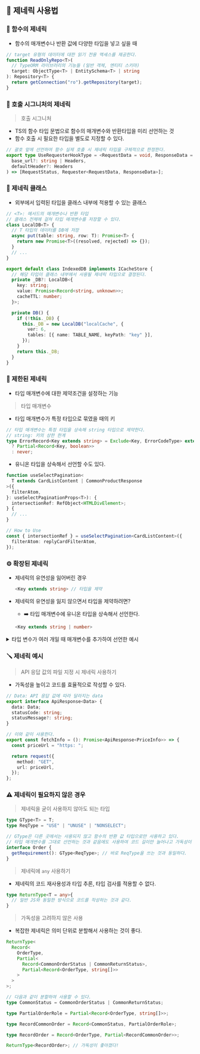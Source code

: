 ## 🤖 제네릭 사용법

### 🦾 함수의 제네릭

- 함수의 매개변수나 반환 값에 다양한 타입을 넣고 싶을 때

```ts
// target 유형의 데이터에 대한 읽기 전용 액세스를 제공한다.
function ReadOnlyRepo<T>(
  // TypeORM 라이브러리의 기능들 (일반 객체, 엔티티 스키마)
  target: ObjectType<T> | EntitySchema<T> | string
): Repository<T> {
  return getConnection("ro").getRepository(target);
}
```

### 🦿 호출 시그니처의 제네릭

> 호출 시그니처

- TS의 함수 타입 문법으로 함수의 매개변수와 반환타입을 미리 선언하는 것
- 함수 호출 시 필요한 타입을 별도로 지정할 수 있다.

```ts
// 괄호 앞에 선언하여 함수 실제 호출 시 제네릭 타입을 구체적으로 한정한다.
export type UseRequesterHookType = <RequestData = void, ResponseData = void>(
  base_url?: string | Headers,
  defaultHeader?: Headers
) => [RequestStatus, Requester<RequestData, ResponseData>];
```

### 🔩 제네릭 클래스

- 외부에서 입력된 타입을 클래스 내부에 적용할 수 있는 클래스

```ts
// <T>: 메서드의 매개변수나 반환 타입
// 클래스 전체에 걸쳐 타입 매개변수를 저장할 수 있다.
class LocalDB<T> {
  // T 타입의 데이터를 DB에 저장
  async put(table: string, row: T): Promise<T> {
    return new Promise<T>((resolved, rejected) => {});
  }
  // ...
}

export default class IndexedDB implements ICacheStore {
  // 해당 타입이 클래스 내부에서 사용될 제네릭 타입으로 결정된다.
  private _DB?: LocalDB<{
    key: string;
    value: Promise<Record<string, unknown>>;
    cacheTTL: number;
  }>;

  private DB() {
    if (!this._DB) {
      this._DB = new LocalDB("localCache", {
        ver: 6,
        tables: [{ name: TABLE_NAME, keyPath: "key" }],
      });
    }
    return this._DB;
  }
}
```

### 🔧 제한된 제네릭

- 타입 매개변수에 대한 제약조건을 설정하는 기능

> 타입 매개변수

- 타입 매개변수가 특정 타입으로 묶였을 때의 키

```ts
// 타입 매개변수는 특정 타입을 상속해 string 타입으로 제약한다.
// string: 키의 상한 한계
type ErrorRecord<Key extends string> = Exclude<Key, ErrorCodeType> extends never
  ? Partial<Record<Key, boolean>>
  : never;
```

- 유니온 타입을 상속해서 선언할 수도 있다.

```ts
function useSelectPagination<
  T extends CardListContent | CommonProductResponse
>({
  filterAtom,
}: useSelectPaginationProps<T>): {
  intersectionRef: RefObject<HTMLDivElement>;
} {
  // ...
}

// How to Use
const { intersectionRef } = useSelectPagination<CardListContent>({
  filterAtom: replyCardFilterAtom,
});
```

### ⚙️ 확장된 제네릭

- 제네릭의 유연성을 잃어버린 경우

  ```ts
  <Key extends string> // 타입을 제약
  ```

- 제네릭의 유연성을 잃지 않으면서 타입을 제약하려면?
  - ➡️ 타입 매개변수에 유니온 타입을 상속해서 선언한다.
  ```ts
  <Key extends string | number>
  ```

<details>
<summary>타입 변수가 여러 개일 때 매개변수를 추가하여 선언한 예시</summary>
<div markdown="1">

- `<T, E>`
  - **T**: 성공적인 응답 데이터의 타입
  - **E**: 오류 응답 데이터의 타입

```ts
export class APIResponse<OK, Err = string>{

  // 응답 데이터
  private readonly data: OK | Err | null;
  // 응답 상태
  private readonly status: ResponseStatus;
  // HTTP 상태 코드
  private readonly statusCode: number | null;

  // 생성자로 속성 초기화
  constructor(
    data: OK | Err | null,
    status: ResponseStatus
    statusCode: number | null,
  ){
    this.data = data;
    this.status = status;
    this.statusCode = statusCode;
  }

  // 성공 응답 반환
  // 응답 데이터와 HTTP 상태코드 200을 가지고 APIResponse 객체 반환
  public static Success<T, E = string>(data: T): APIResponse<T, E>{
    return new this<T, E>(data, 200, ResponseStatus.SUCCESS)
  }

  // 오류 응답 반환
  // AxiosError의 response 속성을 기반으로 오류 유형에 따라 적절한 APIResponse 객체 반환
  public static Error<T, E = unknown>(init: AxiosError): APIResponse<T, E>{
    if(!init.respose){
      return new this<T, E>(null, null, ResponseStatus.CLIENT_ERROR)
    }

    if(!init.response.data?.result){
      return new this<T, E>(
        null, init.response.status, ResponseStatus.SERVER_ERROR
      )
    }
  }

  return new this<T, E>(
    init.response.data.result,
    init.response.status,
    ResponseStatus.FAILURE
  )
}

// 사용하는 코드
// API에서 상점 정보를 가지고 오는 비동기 함수
// API.get으로 상점 정보를 요청하고 응답을 APIResponse로 변환해 반환한다.
const fetchShopStatus = async (): Promise<APIResponse<IShopResponse | null>> => {
  return (await API.get<IShopResponse | null>("/shop", config)).map(it => it.result)
}
```

</div>
</details>

### 🪛 제네릭 예시

> API 응답 값의 파일 지정 시 제네릭 사용하기

- 가독성을 높이고 코드를 효율적으로 작성할 수 있다.

```ts
// Data: API 응답 값에 따라 달라지는 data
export interface ApiResponse<Data> {
  data: Data;
  statusCode: string;
  statusMessage?: string;
}

// 이와 같이 사용한다.
export const fetchInfo = (): Promise<ApiResponse<PriceInfo>> => {
  const priceUrl = "https: ";

  return request({
    method: "GET",
    url: priceUrl,
  });
};
```

### ⚠️ 제네릭이 필요하지 않은 경우

> 제네릭을 굳이 사용하지 않아도 되는 타입

```ts
type GType<T> = T;
type ReqType = "USE" | "UNUSE" | "NONSELECT";

// GType은 다른 곳에서는 사용되지 않고 함수의 반환 값 타입으로만 사용하고 있다.
// 타입 매개변수를 그대로 선언하는 것과 같음에도 사용하여 코드 길이만 늘어나고 가독성이 떨어진다.
interface Order {
  getRequirement(): GType<ReqType>; // 바로 ReqType을 쓰는 것과 동일하다.
}
```

> 제네릭에 `any` 사용하기

- 제네릭의 코드 재사용성과 타입 추론, 타입 검사를 적용할 수 없다.

```ts
type ReturnType<T = any>{
  // 일반 JS와 동일한 방식으로 코드를 작성하는 것과 같다.
}
```

> 가독성을 고려하지 않은 사용

- 복잡한 제네릭은 의미 단위로 분할해서 사용하는 것이 좋다.

```ts
ReturnType<
  Record<
    OrderType,
    Partial<
      Record<CommonOrderStatus | CommonReturnStatus>,
      Partial<Record<OrderType, string[]>>
    >
  >
>;

// 다음과 같이 분할하여 사용할 수 있다.
type CommonStatus = CommonOrderStatus | CommonReturnStatus;

type PartialOrderRole = Partial<Record<OrderType, string[]>>;

type RecordCommonOrder = Record<CommonStatus, PartialOrderRole>;

type RecordOrder = Record<OrderType, Partial<RecordCommonOrder>>;

ReturnType<RecordOrder>; // 가독성이 좋아졌다!
```
